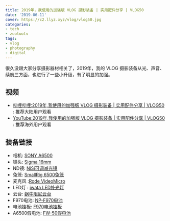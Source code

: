 ```yaml
---
title: 2019年，我使用的加强版 VLOG 摄影装备 | 实用配件分享 | VLOG50
date: '2019-06-11'
cover: https://c2.llyz.xyz/vlog/vlog50.jpg
categories:
- tech
- zuoluotv
tags:
- vlog
- photography
- digital
---
```


很久没跟大家分享摄影器材相关了，2019年，我的 VLOG 摄影装备从光、声音、续航三方面，也进行了一些小升级，有了明显的加强。

## 视频

- [哔哩哔哩:2019年,我使用的加强版 VLOG 摄影装备 | 实用配件分享 | VLOG50](https://www.bilibili.com/video/av55290993) : 推荐大陆用户观看
- [YouTube:2019年,我使用的加强版 VLOG 摄影装备 | 实用配件分享 | VLOG50](https://www.youtube.com/watch?v=uqBGuB9JL7w) : 推荐海外用户观看

## 装备链接

- 相机: [SONY A6500](https://zuoluo.tv/sony-a6500)
- 镜头: [Sigma 16mm](https://zuoluo.tv/sigma-16mm)
- ND镜: [NiSi可调减光镜](https://zuoluo.tv/nisi-nd-filter)
- 兔笼: [SmallRig 6500兔笼](https://zuoluo.tv/smallrig-6500)
- 麦克风 :[Rode VideoMicro](https://zuoluo.tv/rode-videomicro)
- LED灯 : [iwata LED补光灯](https://zuoluo.tv/iwata-led)
- 云台: [蜗牛阻尼云台](https://zuoluo.tv/selens-mount)
- F970电池: [NP-F970电池](https://zuoluo.tv/np-f970)
- 电池挂板: [F970电池挂板](https://zuoluo.tv/f970-adapter)
- A6500假电池: [FW-50假电池](https://zuoluo.tv/a6500-external-battery)
